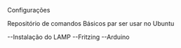Configurações 

Repositório de comandos Básicos par ser usar no Ubuntu

--Instalação do LAMP 
--Fritzing
--Arduino
